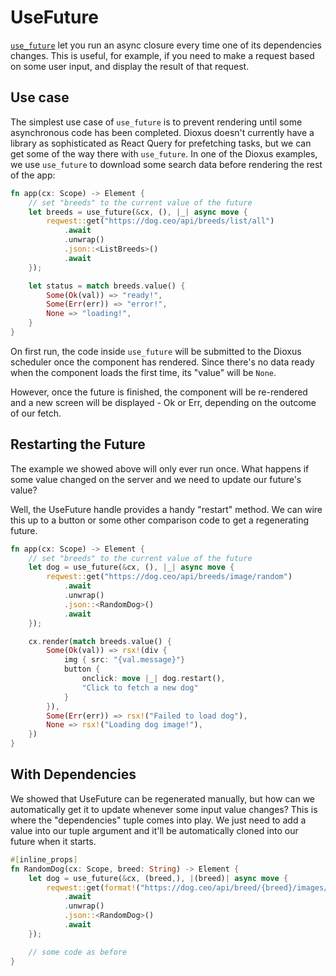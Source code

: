 # UseFuture

[`use_future`](https://docs.rs/dioxus-hooks/latest/dioxus_hooks/fn.use_future.html) let you run an async closure every time one of its dependencies changes. This is useful, for example, if you need to make a request based on some user input, and display the result of that request.

## Use case

The simplest use case of `use_future` is to prevent rendering until some asynchronous code has been completed. Dioxus doesn't currently have a library as sophisticated as React Query for prefetching tasks, but we can get some of the way there with `use_future`. In one of the Dioxus examples, we use `use_future` to download some search data before rendering the rest of the app:

```rust
fn app(cx: Scope) -> Element {
    // set "breeds" to the current value of the future
    let breeds = use_future(&cx, (), |_| async move {
        reqwest::get("https://dog.ceo/api/breeds/list/all")
            .await
            .unwrap()
            .json::<ListBreeds>()
            .await
    });

    let status = match breeds.value() {
        Some(Ok(val)) => "ready!",
        Some(Err(err)) => "error!",
        None => "loading!",
    }
}
```

On first run, the code inside `use_future` will be submitted to the Dioxus scheduler once the component has rendered. Since there's no data ready when the component loads the first time, its "value" will be `None`.

However, once the future is finished, the component will be re-rendered and a new screen will be displayed - Ok or Err, depending on the outcome of our fetch.



## Restarting the Future

The example we showed above will only ever run once. What happens if some value changed on the server and we need to update our future's value?

Well, the UseFuture handle provides a handy "restart" method. We can wire this up to a button or some other comparison code to get a regenerating future.

```rust
fn app(cx: Scope) -> Element {
    // set "breeds" to the current value of the future
    let dog = use_future(&cx, (), |_| async move {
        reqwest::get("https://dog.ceo/api/breeds/image/random")
            .await
            .unwrap()
            .json::<RandomDog>()
            .await
    });

    cx.render(match breeds.value() {
        Some(Ok(val)) => rsx!(div {
            img { src: "{val.message}"}
            button {
                onclick: move |_| dog.restart(),
                "Click to fetch a new dog"
            }
        }),
        Some(Err(err)) => rsx!("Failed to load dog"),
        None => rsx!("Loading dog image!"),
    })
}
```

## With Dependencies

We showed that UseFuture can be regenerated manually, but how can we automatically get it to update whenever some input value changes? This is where the "dependencies" tuple comes into play. We just need to add a value into our tuple argument and it'll be automatically cloned into our future when it starts.


```rust
#[inline_props]
fn RandomDog(cx: Scope, breed: String) -> Element {
    let dog = use_future(&cx, (breed,), |(breed)| async move {
        reqwest::get(format!("https://dog.ceo/api/breed/{breed}/images/random"))
            .await
            .unwrap()
            .json::<RandomDog>()
            .await
    });

    // some code as before
}
```
